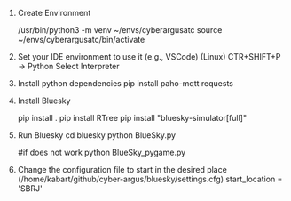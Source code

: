 1) Create Environment

   /usr/bin/python3 -m venv ~/envs/cyberargusatc
    source ~/envs/cyberargusatc/bin/activate


2) Set your IDE environment to use it (e.g., VSCode)
    (Linux) CTR+SHIFT+P -> Python Select Interpreter

3) Install python dependencies
    pip install paho-mqtt requests

4) Install Bluesky

    pip install .
    pip install RTree
    pip install "bluesky-simulator[full]"

5) Run Bluesky 
    cd bluesky
    python BlueSky.py 

    #if does not work
    python BlueSky_pygame.py 

6) Change the configuration file to start in the desired place (/home/kabart/github/cyber-argus/bluesky/settings.cfg)
    start_location = 'SBRJ'

